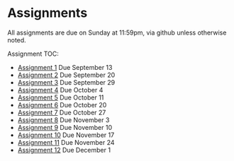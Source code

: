 # Assignments

All assignments are due on Sunday at 11:59pm, via github unless otherwise noted.

Assignment TOC:
- [Assignment 1](01-python-syllabus) Due September 13
- [Assignment 2](02-python-access) Due September 20
- [Assignment 3](03-exploratory) Due September 29
- [Assignment 4](04-prepare) Due October 4
- [Assignment 5](05-construct) Due October 11
- [Assignment 6](06-naive-bayes) Due October 20
- [Assignment 7](07-decision-tree) Due October 27
- [Assignment 8](08-regression) Due November 3
- [Assignment 9](09-clustering) Due November 10
- [Assignment 10](10-optimization) Due November 17
- [Assignment 11](11-model-selection) Due November 24
- [Assignment 12](12-fake-news) Due December 1
